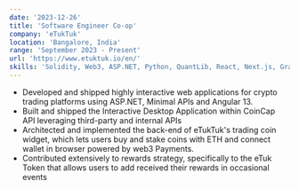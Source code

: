 ```yaml
---
date: '2023-12-26'
title: 'Software Engineer Co-op'
company: 'eTukTuk'
location: 'Bangalore, India'
range: 'September 2023 - Present'
url: 'https://www.etuktuk.io/en/'
skills: 'Solidity, Web3, ASP.NET, Python, QuantLib, React, Next.js, GraphQL, AWS, Mongo, OpenSSL'
---
```


- Developed and shipped highly interactive web applications for crypto trading platforms using ASP.NET, Minimal APIs and Angular 13.
- Built and shipped the Interactive Desktop Application within CoinCap API leveraging third-party and internal APIs
- Architected and implemented the back-end of eTukTuk's trading coin widget, which lets users buy and stake coins with ETH and connect wallet in browser powered by web3 Payments.
- Contributed extensively to rewards strategy, specifically to the eTuk Token that allows users to add received their rewards in occasional events
